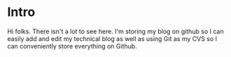 # Intro
Hi folks.  There isn't a lot to see here.  I'm storing my blog on github so I can easily add and edit my technical blog as well as using Git as my CVS so I can conveniently store everything on Github.
<br>
<br>
